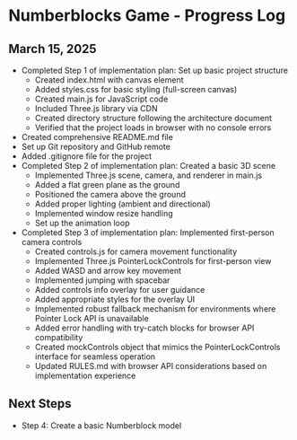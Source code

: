 # Numberblocks Game - Progress Log

## March 15, 2025
- Completed Step 1 of implementation plan: Set up basic project structure
  - Created index.html with canvas element
  - Added styles.css for basic styling (full-screen canvas)
  - Created main.js for JavaScript code
  - Included Three.js library via CDN
  - Created directory structure following the architecture document
  - Verified that the project loads in browser with no console errors
- Created comprehensive README.md file
- Set up Git repository and GitHub remote
- Added .gitignore file for the project
- Completed Step 2 of implementation plan: Created a basic 3D scene
  - Implemented Three.js scene, camera, and renderer in main.js
  - Added a flat green plane as the ground
  - Positioned the camera above the ground
  - Added proper lighting (ambient and directional)
  - Implemented window resize handling
  - Set up the animation loop
- Completed Step 3 of implementation plan: Implemented first-person camera controls
  - Created controls.js for camera movement functionality
  - Implemented Three.js PointerLockControls for first-person view
  - Added WASD and arrow key movement
  - Implemented jumping with spacebar
  - Added controls info overlay for user guidance
  - Added appropriate styles for the overlay UI
  - Implemented robust fallback mechanism for environments where Pointer Lock API is unavailable
  - Added error handling with try-catch blocks for browser API compatibility
  - Created mockControls object that mimics the PointerLockControls interface for seamless operation
  - Updated RULES.md with browser API considerations based on implementation experience

## Next Steps
- Step 4: Create a basic Numberblock model